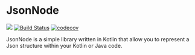 # JsonNode

[![](https://jitpack.io/v/brescia123/jsonnode.svg)](https://jitpack.io/#brescia123/jsonnode)
[![Build Status](https://travis-ci.org/brescia123/jsonnode.svg?branch=master)](https://travis-ci.org/brescia123/jsonnode)
[![codecov](https://codecov.io/gh/brescia123/jsonnode/branch/master/graph/badge.svg)](https://codecov.io/gh/brescia123/jsonnode)

JsonNode is a simple library written in Kotlin that allow you to represent a Json structure within your Kotlin or Java code.
